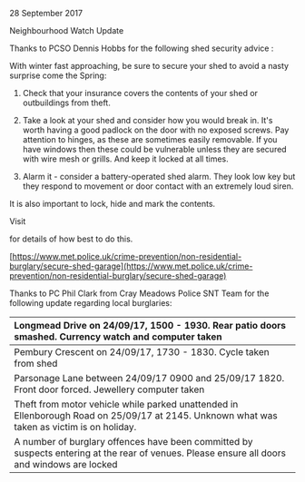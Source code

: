 28 September 2017

Neighbourhood Watch Update

Thanks to PCSO Dennis Hobbs for the following shed security advice :

With winter fast approaching, be sure to secure your shed to avoid a nasty surprise come the Spring:

1. Check that your insurance covers the contents of your shed or outbuildings from theft.

2. Take a look at your shed and consider how you would break in. It's worth having a good padlock on the door with no exposed screws. Pay attention to hinges, as these are sometimes easily removable. If you have windows then these could be vulnerable unless they are secured with wire mesh or grills. And keep it locked at all times.

3. Alarm it - consider a battery-operated shed alarm. They look low key but they respond to movement or door contact with an extremely loud siren.

It is also important to lock, hide and mark the contents.

Visit

for details of how best to do this.

[https://www.met.police.uk/crime-prevention/non-residential-burglary/secure-shed-garage](https://www.met.police.uk/crime-prevention/non-residential-burglary/secure-shed-garage)

Thanks to PC Phil Clark from Cray Meadows Police SNT Team for the following update regarding local burglaries:

| Longmead Drive on 24/09/17, 1500 - 1930. Rear patio doors smashed. Currency watch and computer taken                                         |
| :------------------------------------------------------------------------------------------------------------------------------------------- |
| Pembury Crescent on 24/09/17, 1730 - 1830. Cycle taken from shed                                                                             |
| Parsonage Lane between 24/09/17 0900 and 25/09/17 1820. Front door forced. Jewellery computer taken                                          |
| Theft from motor vehicle while parked unattended in Ellenborough Road on 25/09/17 at 2145. Unknown what was taken as victim is on holiday.   |
| A number of burglary offences have been committed by suspects entering at the rear of venues. Please ensure all doors and windows are locked |
